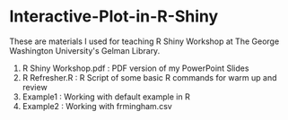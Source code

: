
# Interactive-Plot-in-R-Shiny

These are materials I used for teaching R Shiny Workshop at The George Washington University's Gelman Library.

1. R Shiny Workshop.pdf : PDF version of my PowerPoint Slides
2. R Refresher.R : R Script of some basic R commands for warm up and review
3. Example1 : Working with default example in R
4. Example2 : Working with frmingham.csv
